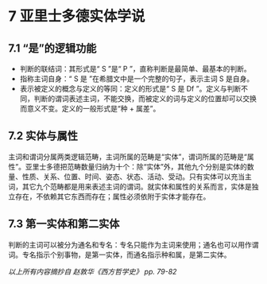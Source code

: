 # 7 亚里士多德实体学说

## 7.1 “是”的逻辑功能
- 判断的联结词：其形式是“ S ”是“ P ”，直称判断是最简单、最基本的判断。
- 指称主词自身：“ S 是 ”在希腊文中是一个完整的句子，表示主词 S 是自身。
- 表示被定义的概念与定义的等同：定义的形式是“ S 是 Df ”。定义与判断不同，判断的谓词表述主词，不能交换，而被定义的词与定义的位置却可以交换而意义不变。定义的一般形式是“种 + 属差”。

## 7.2 实体与属性

主词和谓词分属两类逻辑范畴，主词所属的范畴是“实体”，谓词所属的范畴是“属性”。亚里士多德把范畴数量归纳为十个：除“实体”外，其他九个分别是实体的数量、性质、关系、位置、时间、姿态、状态、活动、受动。只有实体可以充当主词，其它九个范畴都是用来表述主词的谓词。就实体和属性的关系而言，实体是独立存在，不依赖其它东西而存在；属性必须依附于实体才能存在。

## 7.3 第一实体和第二实体

判断的主词可以被分为通名和专名：专名只能作为主词来使用；通名也可以用作谓词。专名指示个别事物，是第一实体，而通名指示种和属，是第二实体。

*以上所有内容摘抄自 赵敦华《西方哲学史》 pp. 79-82*